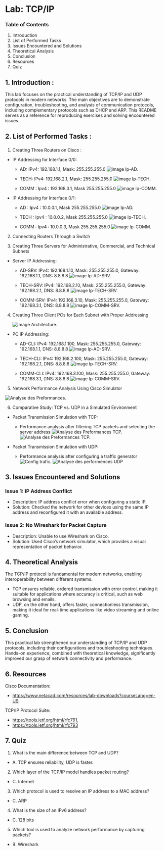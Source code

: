 # Lab: TCP/IP

### Table of Contents
1. Introduction
2. List of Performed Tasks
3. Issues Encountered and Solutions
4. Theoretical Analysis
5. Conclusion
6. Resources
7. Quiz

## 1. Introduction :

This lab focuses on the practical understanding of TCP/IP and UDP protocols in modern networks. The main objectives are to demonstrate configuration, troubleshooting, and analysis of communication protocols, including complementary protocols such as DHCP and ARP. This README serves as a reference for reproducing exercises and solving encountered issues.

## 2. List of Performed Tasks :

###
1. Creating Three Routers on Cisco :

* IP Addressing for Interface 0/0:
    * AD: IPv4: 192.168.1.1, Mask: 255.255.255.0
  ![image Ip-AD.](https://imgur.com/howwJE7.png)

    * TECH: IPv4: 192.168.2.1, Mask: 255.255.255.0
   ![image Ip-TECH.](https://imgur.com/079TEXS.png)

    * COMM : Ipv4 : 192.168.3.1, Mask 255.255.255.0
  ![image Ip-COMM.](https://imgur.com/BDoixxy.png)

* IP Addressing for Interface 0/1:
    * AD : Ipv4 : 10.0.0.1, Mask 255.255.255.0
  ![image Ip-AD.](https://imgur.com/Ddp01iO.png)

    * TECH : Ipv4 : 10.0.0.2, Mask 255.255.255.0
   ![image Ip-TECH.](https://imgur.com/aRuP0c3.png)

    * COMM : Ipv4 : 10.0.0.3, Mask 255.255.255.0
  ![image Ip-COMM.](https://imgur.com/sZl2oUi.png)


2. Connecting Routers Through a Switch
  
3. Creating Three Servers for Administrative, Commercial, and Technical Subnets

* Server IP Addressing:
    * AD-SRV: IPv4: 192.168.1.10, Mask: 255.255.255.0, Gateway: 192.168.1.1, DNS: 8.8.8.8
  ![image Ip-AD-SRV.](https://imgur.com/Ots3yrw.png)

    * TECH-SRV: IPv4: 192.168.2.10, Mask: 255.255.255.0, Gateway: 192.168.2.1, DNS: 8.8.8.8
  ![image Ip-TECH-SRV.](https://imgur.com/pmkclIC.png)

    * COMM-SRV: IPv4: 192.168.3.10, Mask: 255.255.255.0, Gateway: 192.168.3.1, DNS: 8.8.8.8
  ![image Ip-COMM-SRV.](https://imgur.com/1jYf489.png)

4. Creating Three Client PCs for Each Subnet with Proper Addressing

    ![image Architecture.](https://imgur.com/aH3JqG4.png)

* PC IP Addressing:
    * AD-CLI: IPv4: 192.168.1.100, Mask: 255.255.255.0, Gateway: 192.168.1.1, DNS: 8.8.8.8
  ![image Ip-AD-SRV.](https://imgur.com/Cl42WYe.png)

    * TECH-CLI: IPv4: 192.168.2.100, Mask: 255.255.255.0, Gateway: 192.168.2.1, DNS: 8.8.8.8
  ![image Ip-TECH-SRV.](https://imgur.com/ix6xobA.png)

    * COMM-CLI: IPv4: 192.168.3.100, Mask: 255.255.255.0, Gateway: 192.168.3.1, DNS: 8.8.8.8
  ![image Ip-COMM-SRV.](https://imgur.com/SWqWWGg.png)

5. Network Performance Analysis Using Cisco Simulator

![Analyse des Preformances.](https://imgur.com/TZNaNsL.png)

6. Comparative Study: TCP vs. UDP in a Simulated Environment

* Packet Transmission Simulation with TCP:
    * Performance analysis after filtering TCP packets and selecting the server address
![Analyse des Preformances TCP.](https://imgur.com/nrZV1dv.png)
![Analyse des Preformances TCP.](https://imgur.com/rNUl3yj.png)

* Packet Transmission Simulation with UDP:
    * Performance analysis after configuring a traffic generator
  ![Config trafic.](https://imgur.com/G7JSHMS.png)
  ![Analyse des performences UDP](https://imgur.com/TAoRptv.png) 

   
## 3. Issues Encountered and Solutions

### Issue 1: IP Address Conflict
* Description: IP address conflict error when configuring a static IP.
* Solution: Checked the network for other devices using the same IP address and reconfigured it with an available address.
  
### Issue 2: No Wireshark for Packet Capture
* Description: Unable to use Wireshark on Cisco.
* Solution: Used Cisco’s network simulator, which provides a visual representation of packet behavior.

## 4. Theoretical Analysis

The TCP/IP protocol is fundamental for modern networks, enabling interoperability between different systems.
* TCP ensures reliable, ordered transmission with error control, making it suitable for applications where accuracy is critical, such as web browsing and emails.
* UDP, on the other hand, offers faster, connectionless transmission, making it ideal for real-time applications like video streaming and online gaming.

## 5. Conclusion

This practical lab strengthened our understanding of TCP/IP and UDP protocols, including their configurations and troubleshooting techniques.
Hands-on experience, combined with theoretical knowledge, significantly improved our grasp of network connectivity and performance.

## 6. Resources

Cisco Documentation:
* https://www.netacad.com/resources/lab-downloads?courseLang=en-US
  
TCP/IP Protocol Suite:
* https://tools.ietf.org/html/rfc791,
* https://tools.ietf.org/html/rfc793

## 7. Quiz

1. What is the main difference between TCP and UDP?
  * A. TCP ensures reliability, UDP is faster.

2. Which layer of the TCP/IP model handles packet routing?
  * C. Internet 

3. Which protocol is used to resolve an IP address to a MAC address?
  * C. ARP 

4. What is the size of an IPv6 address?
  * C. 128 bits 

5. Which tool is used to analyze network performance by capturing packets?
  * B. Wireshark 
